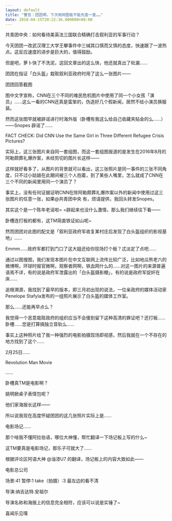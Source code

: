 ```yaml
---
layout: default
title: "曹哲：团团啊，下次用网图能不能先查一查……"
date: 2018-04-15T20:22:36.000000+08:00
---
```


共青团中央：如何看待美英法三国联合精确打击叙利亚的军事行动？

今天团团一改武汉理工大学王攀事件中三缄其口慎而又慎的态度，快速跟了一波热点。这反应速度的进步是巨大的，值得鼓励。

但是吧，萝卜快了不洗泥，这回文章出的这么快，他还就真出了纰漏……

团团在指证「白头盔」栽赃叙利亚政府时用了这么一张图片——


团团回答截图

图中文字宣称，CNN在三个不同的难民危机图片中使用了同一个小女孩「演员」……这么一看的CNN还真是蛮笨的，伪造好几个假新闻，居然不给小演员换服装。

然而这张图早就被辟谣进行时海外版（卧槽有我这么给自己收藏夹贴金的么……）——Snopes 辟谣了……

FACT CHECK: Did CNN Use the Same Girl in Three Different Refugee Crisis Pictures?​

实际上，这三张图片来自同一套组图，而这一套组图报道的是发生在2016年8月的阿勒颇葬礼爆炸案，未经剪切的图片长这样——

这样就好看多了，从图片的背景就可以看出，这三张照片是同一事件的三张不同角度，只不过小姑娘在此期间被三个人抱着，到了某些人嘴里，怎么就成了CNN在三个不同的新闻里用同一个演员了？

事实上，没有任何证据证明CNN在除阿勒颇葬礼爆炸案以外的新闻中使用过这三张图片的任意一张，如果@共青团中央 有，烦请提供，我回头转发Snopes。

其实这个是一个陈年老谣啦= =辟起来也没什么激情，那么我们继续往下看——

卧槽连打板的都有，这TM简直铁证如山呢~

然而团团对此图的配文是「叙利亚政府军收复某村庄后发现了白头盔组织的影视基地」……

Emmm……政府军都打到门口了这大姐还给你现场打个板？忒淡定了点吧……

通过以图搜图，我们发现本图片在中文互联网上流传比较广泛，比如地瓜熊老六的微博啊，环球时报官微啊，观察者网啊，铁血网什么的……对这一图片的来源普遍语焉不详，有的说是政府军泄露出的「白头盔摄影棚」，有的说是政府军捉奸在床……

追根溯源，我找到了最早的版本，即三月初出现的说法，一位亲政府的媒体活动家Penelope Stafyla发布的一组照片展示了白头盔的媒体工作室。

那么……还能再早点么？

我觉得一个恶意栽赃政府的组织应当不会傻到留下这种高清的罪证吧？还打板……卧槽……您是打算搞独立音轨么……

事实上这种照片给了我一种强烈的电影拍摄现场即视感，然后我就在一个不存在的地方找到了这个……

2月25日……

Revolution Man Movie

……

卧槽真TM是电影啊？

姚明掀桌子表情包呢？

他们家海报长这样——

所以说我现在高度怀疑团团的这几张照片实际上是……

电影场记……

那个啥我不懂阿拉伯语，哪位大神懂，帮忙翻译一下场记板上写的什么~

这TM要真是电影场记，那乐子可就大了……

根据评论区阿语大神 @油漆U7 的翻译，场记板上的内容大致如此——

电影总公司

场景:41 暂停:1 take（拍摄）:3 最左边的看不清

导演:纳吉达特.安祖尔

导演名称和海报上的信息完全相符，应该可以说是实锤了~

喜闻乐见噗

